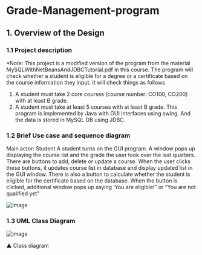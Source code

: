 # Grade-Management-program

## 1. Overview of the Design

### 1.1 Project description
*Note: This project is a modified version of the program from the material MySQLWithNetBeansAndJDBCTutorial.pdf in this course.
The program will check whether a student is eligible for a degree or a certificate based on the course information they input.
It will check things as follows
 1. A student must take 2 core courses (course number: CO100, CO200) with at least B grade.
 2. A student must take at least 5 courses with at least B grade.
This program is implemented by Java with GUI interfaces using swing. And the data is stored in MySQL DB using JDBC.


### 1.2 Brief Use case and sequence diagram 
Main actor: Student
A student turns on the GUI program. A window pops up displaying the course list and the grade the user took over the last quarters. 
There are buttons to add, delete or update a course. When the user clicks these buttons, it updates course list in database and display updated list in the GUI window.
There is also a button to calculate whether the student is eligible for the certificate based on the database.
When the button is clicked, additional window pops up saying ‘You are eligible!” or “You are not qualified yet”

![image](https://user-images.githubusercontent.com/69747899/228985403-c62056f0-3c80-420d-a342-4bff46105363.png)
 
### 1.3 UML Class Diagram

 ![image](https://user-images.githubusercontent.com/69747899/228985369-fe17cf8e-b4ba-4e7f-8530-42b717e612b7.png)

▲	Class diagram
